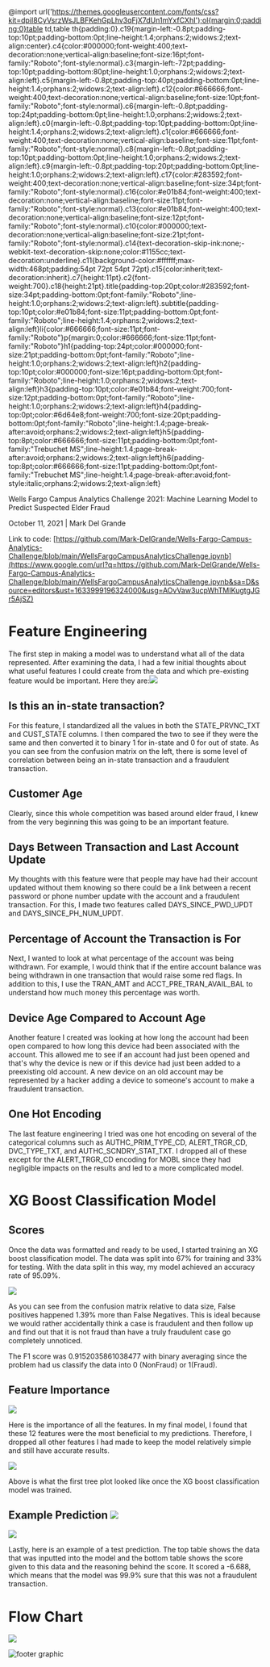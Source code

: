 @import url('https://themes.googleusercontent.com/fonts/css?kit=dpiI8CyVsrzWsJLBFKehGpLhv3qFjX7dUn1mYxfCXhI');ol{margin:0;padding:0}table td,table th{padding:0}.c19{margin-left:-0.8pt;padding-top:10pt;padding-bottom:0pt;line-height:1.4;orphans:2;widows:2;text-align:center}.c4{color:#000000;font-weight:400;text-decoration:none;vertical-align:baseline;font-size:16pt;font-family:"Roboto";font-style:normal}.c3{margin-left:-72pt;padding-top:10pt;padding-bottom:80pt;line-height:1.0;orphans:2;widows:2;text-align:left}.c5{margin-left:-0.8pt;padding-top:40pt;padding-bottom:0pt;line-height:1.4;orphans:2;widows:2;text-align:left}.c12{color:#666666;font-weight:400;text-decoration:none;vertical-align:baseline;font-size:10pt;font-family:"Roboto";font-style:normal}.c6{margin-left:-0.8pt;padding-top:24pt;padding-bottom:0pt;line-height:1.0;orphans:2;widows:2;text-align:left}.c0{margin-left:-0.8pt;padding-top:10pt;padding-bottom:0pt;line-height:1.4;orphans:2;widows:2;text-align:left}.c1{color:#666666;font-weight:400;text-decoration:none;vertical-align:baseline;font-size:11pt;font-family:"Roboto";font-style:normal}.c8{margin-left:-0.8pt;padding-top:10pt;padding-bottom:0pt;line-height:1.0;orphans:2;widows:2;text-align:left}.c9{margin-left:-0.8pt;padding-top:20pt;padding-bottom:0pt;line-height:1.0;orphans:2;widows:2;text-align:left}.c17{color:#283592;font-weight:400;text-decoration:none;vertical-align:baseline;font-size:34pt;font-family:"Roboto";font-style:normal}.c16{color:#e01b84;font-weight:400;text-decoration:none;vertical-align:baseline;font-size:11pt;font-family:"Roboto";font-style:normal}.c13{color:#e01b84;font-weight:400;text-decoration:none;vertical-align:baseline;font-size:12pt;font-family:"Roboto";font-style:normal}.c10{color:#000000;text-decoration:none;vertical-align:baseline;font-size:21pt;font-family:"Roboto";font-style:normal}.c14{text-decoration-skip-ink:none;-webkit-text-decoration-skip:none;color:#1155cc;text-decoration:underline}.c11{background-color:#ffffff;max-width:468pt;padding:54pt 72pt 54pt 72pt}.c15{color:inherit;text-decoration:inherit}.c7{height:11pt}.c2{font-weight:700}.c18{height:21pt}.title{padding-top:20pt;color:#283592;font-size:34pt;padding-bottom:0pt;font-family:"Roboto";line-height:1.0;orphans:2;widows:2;text-align:left}.subtitle{padding-top:10pt;color:#e01b84;font-size:11pt;padding-bottom:0pt;font-family:"Roboto";line-height:1.4;orphans:2;widows:2;text-align:left}li{color:#666666;font-size:11pt;font-family:"Roboto"}p{margin:0;color:#666666;font-size:11pt;font-family:"Roboto"}h1{padding-top:24pt;color:#000000;font-size:21pt;padding-bottom:0pt;font-family:"Roboto";line-height:1.0;orphans:2;widows:2;text-align:left}h2{padding-top:10pt;color:#000000;font-size:16pt;padding-bottom:0pt;font-family:"Roboto";line-height:1.0;orphans:2;widows:2;text-align:left}h3{padding-top:10pt;color:#e01b84;font-weight:700;font-size:12pt;padding-bottom:0pt;font-family:"Roboto";line-height:1.0;orphans:2;widows:2;text-align:left}h4{padding-top:0pt;color:#6d64e8;font-weight:700;font-size:20pt;padding-bottom:0pt;font-family:"Roboto";line-height:1.4;page-break-after:avoid;orphans:2;widows:2;text-align:left}h5{padding-top:8pt;color:#666666;font-size:11pt;padding-bottom:0pt;font-family:"Trebuchet MS";line-height:1.4;page-break-after:avoid;orphans:2;widows:2;text-align:left}h6{padding-top:8pt;color:#666666;font-size:11pt;padding-bottom:0pt;font-family:"Trebuchet MS";line-height:1.4;page-break-after:avoid;font-style:italic;orphans:2;widows:2;text-align:left}

Wells Fargo Campus Analytics Challenge 2021: Machine Learning Model to Predict Suspected Elder Fraud

October 11, 2021 | Mark Del Grande

Link to code: [https://github.com/Mark-DelGrande/Wells-Fargo-Campus-Analytics-Challenge/blob/main/WellsFargoCampusAnalyticsChallenge.ipynb](https://www.google.com/url?q=https://github.com/Mark-DelGrande/Wells-Fargo-Campus-Analytics-Challenge/blob/main/WellsFargoCampusAnalyticsChallenge.ipynb&sa=D&source=editors&ust=1633999196324000&usg=AOvVaw3ucpWhTMIKugtgJGr5AjSZ)

Feature Engineering
===================

The first step in making a model was to understand what all of the data represented. After examining the data, I had a few initial thoughts about what useful features I could create from the data and which pre-existing feature would be important. Here they are:![](images/image4.png)

Is this an in-state transaction?
--------------------------------

For this feature, I standardized all the values in both the STATE\_PRVNC\_TXT and CUST\_STATE columns. I then compared the two to see if they were the same and then converted it to binary 1 for in-state and 0 for out of state. As you can see from the confusion matrix on the left, there is some level of correlation between being an in-state transaction and a fraudulent transaction.

Customer Age
------------

Clearly, since this whole competition was based around elder fraud, I knew from the very beginning this was going to be an important feature.

Days Between Transaction and Last Account Update
------------------------------------------------

My thoughts with this feature were that people may have had their account updated without them knowing so there could be a link between a recent password or phone number update with the account and a fraudulent transaction. For this, I made two features called DAYS\_SINCE\_PWD\_UPDT and DAYS\_SINCE\_PH\_NUM\_UPDT.

Percentage of Account the Transaction is For
--------------------------------------------

Next, I wanted to look at what percentage of the account was being withdrawn. For example, I would think that if the entire account balance was being withdrawn in one transaction that would raise some red flags. In addition to this, I use the TRAN\_AMT and ACCT\_PRE\_TRAN\_AVAIL\_BAL to understand how much money this percentage was worth.

Device Age Compared to Account Age
----------------------------------

Another feature I created was looking at how long the account had been open compared to how long this device had been associated with the account. This allowed me to see if an account had just been opened and that's why the device is new or if this device had just been added to a preexisting old account. A new device on an old account may be represented by a hacker adding a device to someone's account to make a fraudulent transaction.

One Hot Encoding
----------------

The last feature engineering I tried was one hot encoding on several of the categorical columns such as AUTHC\_PRIM\_TYPE\_CD, ALERT\_TRGR\_CD, DVC\_TYPE\_TXT, and AUTHC\_SCNDRY\_STAT\_TXT. I dropped all of these except for the ALERT\_TRGR\_CD encoding for MOBL since they had negligible impacts on the results and led to a more complicated model.

XG Boost Classification Model
=============================

Scores
------

Once the data was formatted and ready to be used, I started training an XG boost classification model. The data was split into 67% for training and 33% for testing. With the data split in this way, my model achieved an accuracy rate of 95.09%.

![](images/image6.png)

As you can see from the confusion matrix relative to data size, False positives happened 1.39% more than False Negatives. This is ideal because we would rather accidentally think a case is fraudulent and then follow up and find out that it is not fraud than have a truly fraudulent case go completely unnoticed.

The F1 score was 0.9152035861038477 with binary averaging since the problem had us classify the data into 0 (NonFraud) or 1(Fraud).

Feature Importance
------------------

![](images/image1.png)

Here is the importance of all the features. In my final model, I found that these 12 features were the most beneficial to my predictions. Therefore, I dropped all other features I had made to keep the model relatively simple and still have accurate results.

![](images/image7.png)

Above is what the first tree plot looked like once the XG boost classification model was trained.

Example Prediction ![](images/image5.png)
-----------------------------------------

![](images/image3.png)

Lastly, here is an example of a test prediction. The top table shows the data that was inputted into the model and the bottom table shows the score given to this data and the reasoning behind the score. It scored a \-6.688, which means that the model was 99.9% sure that this was not a fraudulent transaction.

Flow Chart
==========

![](images/image2.png)

![](images/image8.png "footer graphic")
